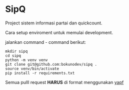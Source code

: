 # SipQ
Project sistem informasi partai dan quickcount.

Cara setup enviroment untuk memulai development.

jalankan command - command berikut:
```Shell
mkdir sipq
cd sipq
python -m venv venv
git clone git@github.com:bokunodev/sipq .
source venv/bin/activate
pip install -r requirements.txt
```

Semua pulll request **HARUS** di format menggunakan [yapf](https://github.com/google/yapf)

